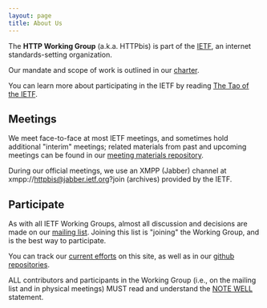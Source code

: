 ```yaml
---
layout: page
title: About Us
---
```


The **HTTP Working Group** (a.k.a. HTTPbis) is part of the [IETF](http://www.ietf.org/), an internet standards-setting organization.

Our mandate and scope of work is outlined in our [charter](http://datatracker.ietf.org/wg/httpbis/charter/).

You can learn more about participating in the IETF by reading [The Tao of the IETF](http://www.ietf.org/tao.html).

## Meetings

We meet face-to-face at most IETF meetings, and sometimes hold additional "interim" meetings; related materials from past and upcoming meetings can be found in our [meeting materials repository](https://github.com/httpwg/wg-materials).

During our official meetings, we use an XMPP (Jabber) channel at xmpp://httpbis@jabber.ietf.org?join (​archives) provided by the IETF.

## Participate

As with all IETF Working Groups, almost all discussion and decisions are made on our [mailing list](http://lists.w3.org/Archives/Public/ietf-http-wg/). Joining this list is "joining" the Working Group, and is the best way to participate.

You can track our [current efforts](/wip/) on this site, as well as in our [github repositories](https://github.com/httpwg/).

ALL contributors and participants in the Working Group (i.e., on the mailing list and in physical meetings) MUST read and understand the ​[NOTE WELL](http://www.ietf.org/about/note-well.html) statement.

